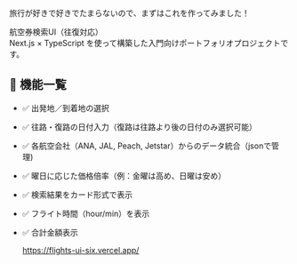 旅行が好きで好きでたまらないので、まずはこれを作ってみました！

航空券検索UI（往復対応）  
Next.js × TypeScript を使って構築した入門向けポートフォリオプロジェクトです。

## 🎯 機能一覧

- ✅ 出発地／到着地の選択
- ✅ 往路・復路の日付入力（復路は往路より後の日付のみ選択可能）
- ✅ 各航空会社（ANA, JAL, Peach, Jetstar）からのデータ統合（jsonで管理)
- ✅ 曜日に応じた価格倍率（例：金曜は高め、日曜は安め）
- ✅ 検索結果をカード形式で表示
- ✅ フライト時間（hour/min）を表示
- ✅ 合計金額表示

  https://flights-ui-six.vercel.app/
